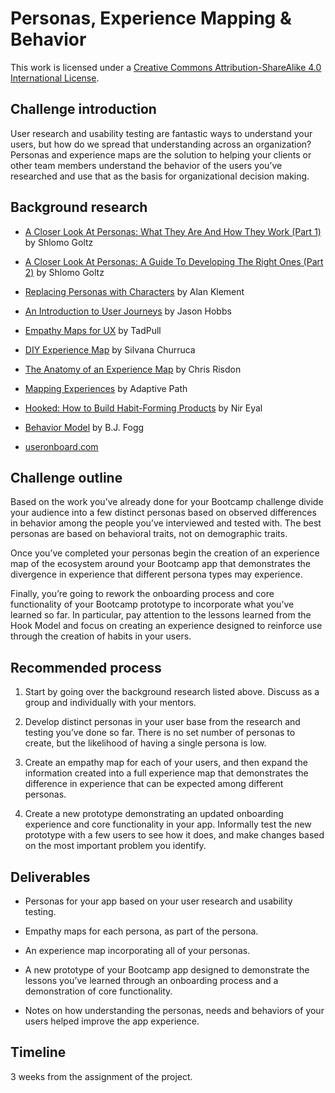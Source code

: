 # Personas, Experience Mapping & Behavior

This work is licensed under a [Creative Commons Attribution-ShareAlike 4.0 International License](http://creativecommons.org/licenses/by-sa/4.0/).

## Challenge introduction

User research and usability testing are fantastic ways to understand your users, but how do we spread that understanding across an organization? Personas and experience maps are the solution to helping your clients or other team members understand the behavior of the users you’ve researched and use that as the basis for organizational decision making.

## Background research

* [A Closer Look At Personas: What They Are And How They Work (Part 1)](http://www.smashingmagazine.com/2014/08/a-closer-look-at-personas-part-1/) by Shlomo Goltz

* [A Closer Look At Personas: A Guide To Developing The Right Ones (Part 2)](http://www.smashingmagazine.com/2014/08/a-closer-look-at-personas-part-2/) by Shlomo Goltz

* [Replacing Personas with Characters](https://medium.com/down-the-rabbit-hole/replacing-personas-with-characters-aa72d3cf6c69#.rwzto5d2b) by Alan Klement

* [An Introduction to User Journeys](http://boxesandarrows.com/an-introduction-to-user-journeys/) by Jason Hobbs

* [Empathy Maps for UX](http://www.tadpull.com/tools/how-to-use-empathy-map-for-user-experience-mapping.php?/usability-tools/how-to-use-empathy-map-for-user-experience-mapping) by TadPull

* [DIY Experience Map](http://www.ux-lady.com/diy-experience-map/) by Silvana Churruca

* [The Anatomy of an Experience Map](http://adaptivepath.org/ideas/the-anatomy-of-an-experience-map/) by Chris Risdon

* [Mapping Experiences](https://www.dropbox.com/s/o2bd0f61s4jeeap/Adaptive_Paths_Guide_to_Experience_Mapping.pdf?dl=0) by Adaptive Path

* [Hooked: How to Build Habit-Forming Products](http://www.amazon.com/Hooked-How-Build-Habit-Forming-Products-ebook/dp/B00HJ4A43S) by Nir Eyal

* [Behavior Model](http://www.behaviormodel.org/) by B.J. Fogg

* [useronboard.com](http://www.useronboard.com)

## Challenge outline

Based on the work you’ve already done for your Bootcamp challenge divide your audience into a few distinct personas based on observed differences in behavior among the people you’ve interviewed and tested with. The best personas are based on behavioral traits, not on demographic traits.

Once you’ve completed your personas begin the creation of an experience map of the ecosystem around your Bootcamp app that demonstrates the divergence in experience that different persona types may experience.

Finally, you’re going to rework the onboarding process and core functionality of your Bootcamp prototype to incorporate what you’ve learned so far. In particular, pay attention to the lessons learned from the Hook Model and focus on creating an experience designed to reinforce use through the creation of habits in your users.

## Recommended process

1. Start by going over the background research listed above. Discuss as a group and individually with your mentors.

2. Develop distinct personas in your user base from the research and testing you’ve done so far. There is no set number of personas to create, but the likelihood of having a single persona is low.

3. Create an empathy map for each of your users, and then expand the information created into a full experience map that demonstrates the difference in experience that can be expected among different personas.

4. Create a new prototype demonstrating an updated onboarding experience and core functionality in your app. Informally test the new prototype with a few users to see how it does, and make changes based on the most important problem you identify.

## Deliverables

* Personas for your app based on your user research and usability testing.

* Empathy maps for each persona, as part of the persona.

* An experience map incorporating all of your personas.

* A new prototype of your Bootcamp app designed to demonstrate the lessons you’ve learned through an onboarding process and a demonstration of core functionality.

* Notes on how understanding the personas, needs and behaviors of your users helped improve the app experience.

## Timeline

3 weeks from the assignment of the project.


